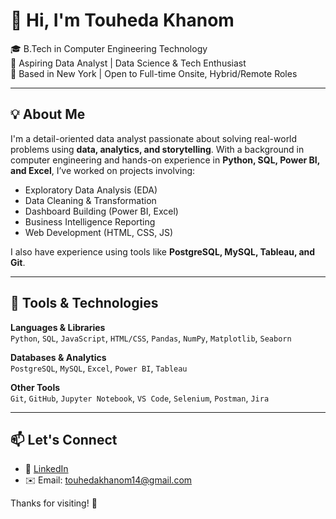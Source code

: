 # 👋 Hi, I'm Touheda Khanom

🎓 B.Tech in Computer Engineering Technology  
💼 Aspiring Data Analyst | Data Science & Tech Enthusiast  
📍 Based in New York | Open to Full-time Onsite, Hybrid/Remote Roles

---

## 💡 About Me

I'm a detail-oriented data analyst passionate about solving real-world problems using **data, analytics, and storytelling**. With a background in computer engineering and hands-on experience in **Python, SQL, Power BI, and Excel**, I’ve worked on projects involving:

- Exploratory Data Analysis (EDA)
- Data Cleaning & Transformation
- Dashboard Building (Power BI, Excel)
- Business Intelligence Reporting
- Web Development (HTML, CSS, JS)

I also have experience using tools like **PostgreSQL, MySQL, Tableau, and Git**.

---

## 🧰 Tools & Technologies

**Languages & Libraries**  
`Python`, `SQL`, `JavaScript`, `HTML/CSS`, `Pandas`, `NumPy`, `Matplotlib`, `Seaborn`

**Databases & Analytics**  
`PostgreSQL`, `MySQL`, `Excel`, `Power BI`, `Tableau`

**Other Tools**  
`Git`, `GitHub`, `Jupyter Notebook`, `VS Code`, `Selenium`, `Postman`, `Jira`

---

## 📫 Let's Connect

- 🔗 [LinkedIn](https://www.linkedin.com/in/-touheda-khanom-citytech/)
- ✉️ Email: touhedakhanom14@gmail.com 

Thanks for visiting! 🙌
